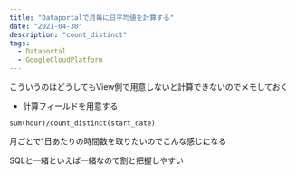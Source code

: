 ```yaml
---
title: "Dataportalで月毎に日平均値を計算する"
date: "2021-04-30"
description: "count_distinct"
tags:
  - Dataportal
  - GoogleCloudPlatform
---
```


こういうのはどうしてもView側で用意しないと計算できないのでメモしておく

- 計算フィールドを用意する

```
sum(hour)/count_distinct(start_date)
```

月ごとで1日あたりの時間数を取りたいのでこんな感じになる

SQLと一緒といえば一緒なので割と把握しやすい